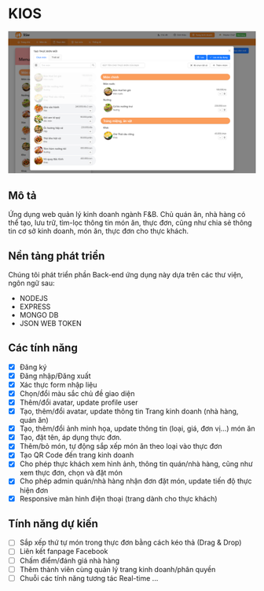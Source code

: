 # KIOS

![App preview](/src/assets/info/app-preview.png)

## Mô tả

Ứng dụng web quản lý kinh doanh ngành F&B. Chủ quán ăn, nhà hàng có thể tạo, lưu trữ, tìm-lọc thông tin món ăn, thực đơn, cũng như chia sẻ thông tin cơ sở kinh doanh, món ăn, thực đơn cho thực khách.

## Nền tảng phát triển

Chúng tôi phát triển phần Back-end ứng dụng này dựa trên các thư viện, ngôn ngữ sau:

- NODEJS
- EXPRESS
- MONGO DB
- JSON WEB TOKEN

## Các tính năng

- [x] Đăng ký
- [x] Đăng nhập/Đăng xuất
- [x] Xác thực form nhập liệu
- [x] Chọn/đổi màu sắc chủ đề giao diện
- [x] Thêm/đổi avatar, update profile user
- [x] Tạo, thêm/đổi avatar, update thông tin Trang kinh doanh (nhà hàng, quán ăn)
- [x] Tạo, thêm/đổi ảnh minh họa, update thông tin (loại, giá, đơn vị...) món ăn
- [x] Tạo, đặt tên, áp dụng thực đơn.
- [x] Thêm/bỏ món, tự động sắp xếp món ăn theo loại vào thực đơn
- [x] Tạo QR Code đến trang kinh doanh
- [x] Cho phép thực khách xem hình ảnh, thông tin quán/nhà hàng, cũng như xem thực đơn, chọn và đặt món
- [x] Cho phép admin quán/nhà hàng nhận đơn đặt món, update tiến độ thực hiện đơn
- [x] Responsive màn hình điện thoại (trang dành cho thực khách)

## Tính năng dự kiến

- [ ] Sắp xếp thứ tự món trong thực đơn bằng cách kéo thả (Drag & Drop)
- [ ] Liên kết fanpage Facebook
- [ ] Chấm điểm/đánh giá nhà hàng
- [ ] Thêm thành viên cùng quản lý trang kinh doanh/phân quyền
- [ ] Chuỗi các tính năng tương tác Real-time
...

